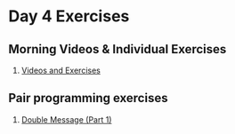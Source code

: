 # Day 4 Exercises

## Morning Videos & Individual Exercises

1. [Videos and Exercises](#)

## Pair programming exercises

1. [Double Message (Part 1)](https://github.com/horizons-school-of-technology/double-message/tree/master/readme-part1.md)

